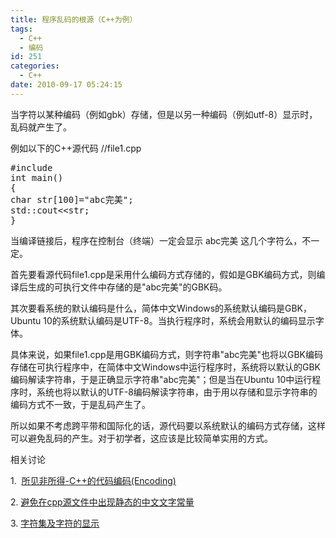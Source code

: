 ```yaml
---
title: 程序乱码的根源（C++为例）
tags:
  - C++
  - 编码
id: 251
categories:
  - C++
date: 2010-09-17 05:24:15
---
```


当字符以某种编码（例如gbk）存储，但是以另一种编码（例如utf-8）显示时，乱码就产生了。

例如以下的C++源代码
//file1.cpp
<pre lang='cpp'>
#include <iostream>
int main()
{
char str[100]=&quot;abc完美&quot;;
std::cout&lt;&lt;str;
}
</pre>

当编译链接后，程序在控制台（终端）一定会显示 abc完美 这几个字符么，不一定。

首先要看源代码file1.cpp是采用什么编码方式存储的，假如是GBK编码方式，则编译后生成的可执行文件中存储的是"abc完美"的GBK码。

其次要看系统的默认编码是什么，简体中文Windows的系统默认编码是GBK，Ubuntu 10的系统默认编码是UTF-8。当执行程序时，系统会用默认的编码显示字体。

具体来说，如果file1.cpp是用GBK编码方式，则字符串"abc完美"也将以GBK编码存储在可执行程序中，在简体中文Windows中运行程序时，系统将以默认的GBK编码解读字符串，于是正确显示字符串"abc完美"；但是当在Ubuntu 10中运行程序时，系统也将以默认的UTF-8编码解读字符串，由于用以存储和显示字符串的编码方式不一致，于是乱码产生了。

所以如果不考虑跨平带和国际化的话，源代码要以系统默认的编码方式存储，这样可以避免乱码的产生。对于初学者，这应该是比较简单实用的方式。

相关讨论

1.  [所见非所得-C++的代码编码(Encoding)](http://zadecn.spaces.live.com/blog/cns!85EE31844454E642!322.entry)

2\. [避免在cpp源文件中出现静态的中文文字常量](http://zadecn.spaces.live.com/blog/cns%2185EE31844454E642%21323.entry)

3\. [字符集及字符的显示](http://zadecn.spaces.live.com/blog/cns!85EE31844454E642!353.entry)
